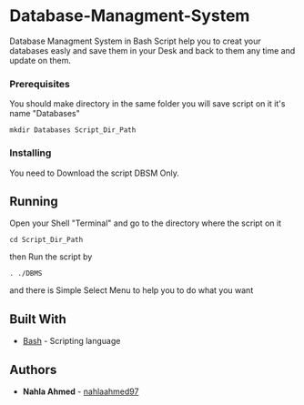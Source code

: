 # Database-Managment-System

Database Managment System in Bash Script help you to creat your databases easly and save them in your Desk and back to them any time
and update on them. 

### Prerequisites

You should make directory in the same folder you will save script on it it's name "Databases"

```
mkdir Databases Script_Dir_Path
```
### Installing

You need to Download the script DBSM Only.

## Running

Open your Shell "Terminal" and go to the directory where the script on it 

```
cd Script_Dir_Path
```
then Run the script by

```
. ./DBMS
```
and there is Simple Select Menu to help you to do what you want

## Built With

* [Bash](https://devhints.io/bash) - Scripting language

## Authors

* **Nahla Ahmed** - [nahlaahmed97](https://github.com/nahlaahmed97)


